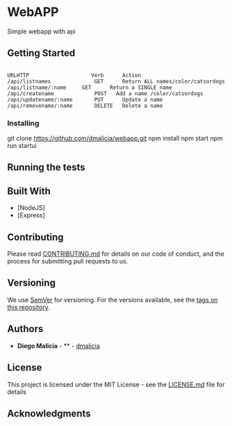 # WebAPP

Simple webapp with api

## Getting Started

```

URLHTTP                    Verb	     Action
/api/listnames	            GET	     Return ALL names/color/catsordogs
/api/listname/:name	    GET	     Return a SINGLE name
/api/createname	            POST   Add a name /color/catsordogs
/api/updatename/:name	    PUT	     Update a name
/api/removename/:name	    DELETE	 Delete a name
```





### Installing

git clone https://github.com/dmalicia/webapp.git
npm install
npm start
npm run startui 

## Running the tests



## Built With

* [NodeJS]
* [Express]


## Contributing

Please read [CONTRIBUTING.md](https://gist.github.com/PurpleBooth/b24679402957c63ec426) for details on our code of conduct, and the process for submitting pull requests to us.

## Versioning

We use [SemVer](http://semver.org/) for versioning. For the versions available, see the [tags on this repository](https://github.com/your/project/tags). 

## Authors

* **Diego Malicia** - ** - [dmalicia](https://github.com/dmalicia)

## License

This project is licensed under the MIT License - see the [LICENSE.md](LICENSE.md) file for details

## Acknowledgments



